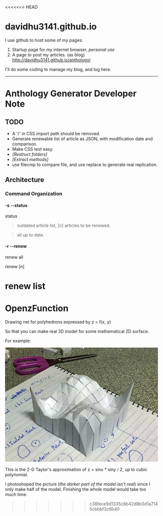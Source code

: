 <<<<<<< HEAD
# davidhu3141.github.io

I use github to host some of my pages:

1. Startup page for my internet browser, *personal use*
2. A page to post my articles. (as blog) http://davidhu3141.github.io/anthology/

I'll do some coding to manage my blog, and log here.

--------------------------------------


Anthology Generator Developer Note
==================================

TODO
----

- A '/' in CSS import path should be removed.
- Generate renewable list of article as JSON, with modification date and comparison.
- Make CSS test easy.
- *[Restruct folders]*
- *[Extract methods]*
- use filecmp to compare file, and use replace to generate real replication.

Architecture
------------

### Command Organization

#### -s --status

status

> outdated article list, [n] articles to be renewed. 

> all up to date.

#### -r --renew

renew all

renew [n]

renew list
=======
# OpenzFunction

Drawing net for polyhedrons expressed by z = f(x, y)

So that you can make real 3D model for some mathematical 2D surface.

For example:

![](https://raw.githubusercontent.com/davidhu3141/OpenzFunction/master/Sample/Faked.jpg)

This is the 2-D Taylor's approximation of z = sinx * siny / 2, up to cubic polynomial.

I photoshoped the picture (*the darker part of the model isn't real*) since I only make half of the model. Finishing the whole model would take too much time. 
>>>>>>> c38fece9d1335c8b42d8b3d1a7145cbbbf3c6b40
